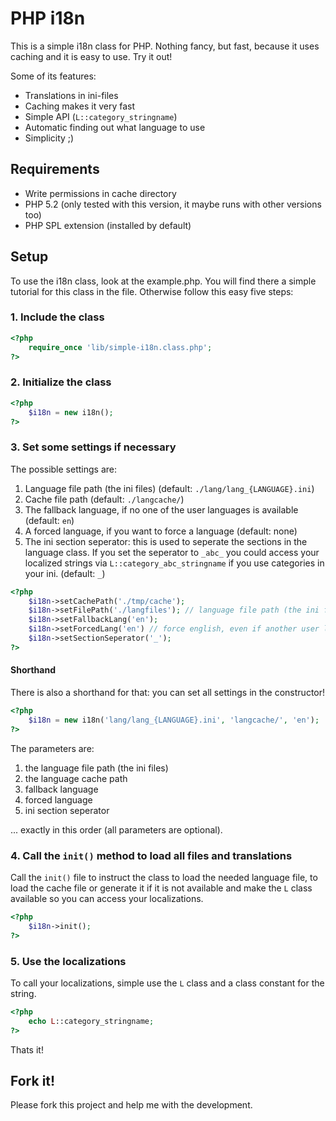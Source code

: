 # PHP i18n
This is a simple i18n class for PHP. Nothing fancy, but fast, because it uses caching and it is easy to use. Try it out!

Some of its features:

* Translations in ini-files
* Caching makes it very fast
* Simple API (`L::category_stringname`)
* Automatic finding out what language to use
* Simplicity ;)

## Requirements

* Write permissions in cache directory
* PHP 5.2 (only tested with this version, it maybe runs with other versions too)
* PHP SPL extension (installed by default)

## Setup
To use the i18n class, look at the example.php. You will find there a simple tutorial for this class in the file. Otherwise follow this easy five steps:

### 1. Include the class
```php
<?php
	require_once 'lib/simple-i18n.class.php';
?>
```

### 2. Initialize the class
```php
<?php
	$i18n = new i18n();
?>
```

### 3. Set some settings if necessary
The possible settings are:

1. Language file path (the ini files) (default: `./lang/lang_{LANGUAGE}.ini`)
2. Cache file path (default: `./langcache/`)
3. The fallback language, if no one of the user languages is available (default: `en`)
4. A forced language, if you want to force a language (default: none)
5. The ini section seperator: this is used to seperate the sections in the language class. If you set the seperator to `_abc_` you could access your localized strings via `L::category_abc_stringname` if you use categories in your ini. (default: `_`)

```php
<?php
	$i18n->setCachePath('./tmp/cache');
	$i18n->setFilePath('./langfiles'); // language file path (the ini files)
	$i18n->setFallbackLang('en');
	$i18n->setForcedLang('en') // force english, even if another user language is available
	$i18n->setSectionSeperator('_');
?>
```

#### Shorthand
There is also a shorthand for that: you can set all settings in the constructor!

```php
<?php
	$i18n = new i18n('lang/lang_{LANGUAGE}.ini', 'langcache/', 'en');
?>
```

The parameters are:

1. the language file path (the ini files)
2. the language cache path
3. fallback language
4. forced language
5. ini section seperator

... exactly in this order (all parameters are optional).

### 4. Call the `init()` method to load all files and translations
Call the `init()` file to instruct the class to load the needed language file, to load the cache file or generate it  if it is not available and make the `L` class available so you can access your localizations.

```php
<?php
	$i18n->init();
?>
```

### 5. Use the localizations
To call your localizations, simple use the `L` class and a class constant for the string.

```php
<?php
	echo L::category_stringname;
?>
```

Thats it!

## Fork it!
Please fork this project and help me with the development.